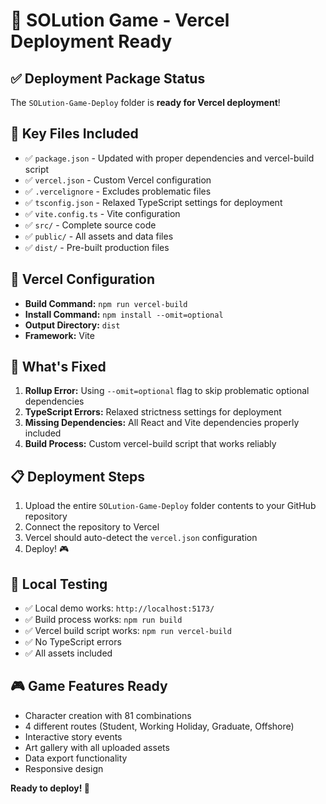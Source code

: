 # 🚀 SOLution Game - Vercel Deployment Ready

## ✅ Deployment Package Status
The `SOLution-Game-Deploy` folder is **ready for Vercel deployment**!

## 📁 Key Files Included
- ✅ `package.json` - Updated with proper dependencies and vercel-build script
- ✅ `vercel.json` - Custom Vercel configuration
- ✅ `.vercelignore` - Excludes problematic files
- ✅ `tsconfig.json` - Relaxed TypeScript settings for deployment
- ✅ `vite.config.ts` - Vite configuration
- ✅ `src/` - Complete source code
- ✅ `public/` - All assets and data files
- ✅ `dist/` - Pre-built production files

## 🔧 Vercel Configuration
- **Build Command:** `npm run vercel-build`
- **Install Command:** `npm install --omit=optional`
- **Output Directory:** `dist`
- **Framework:** Vite

## 🎯 What's Fixed
1. **Rollup Error:** Using `--omit=optional` flag to skip problematic optional dependencies
2. **TypeScript Errors:** Relaxed strictness settings for deployment
3. **Missing Dependencies:** All React and Vite dependencies properly included
4. **Build Process:** Custom vercel-build script that works reliably

## 📋 Deployment Steps
1. Upload the entire `SOLution-Game-Deploy` folder contents to your GitHub repository
2. Connect the repository to Vercel
3. Vercel should auto-detect the `vercel.json` configuration
4. Deploy! 🎮

## 🧪 Local Testing
- ✅ Local demo works: `http://localhost:5173/`
- ✅ Build process works: `npm run build`
- ✅ Vercel build script works: `npm run vercel-build`
- ✅ No TypeScript errors
- ✅ All assets included

## 🎮 Game Features Ready
- Character creation with 81 combinations
- 4 different routes (Student, Working Holiday, Graduate, Offshore)
- Interactive story events
- Art gallery with all uploaded assets
- Data export functionality
- Responsive design

**Ready to deploy! 🚀**
